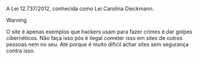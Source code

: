 A Lei 12.737/2012, conhecida como Lei Carolina Dieckmann.
> [!WARNING]  
> O site é apenas exemplos que hackers usam para fazer crimes é dar golpes cibernéticos. Não faça isso pós é ilegal cometer isso em sites de outros pessoas nem no seu. Até porque é muito dificil achar sites sem segurança contra isso.
